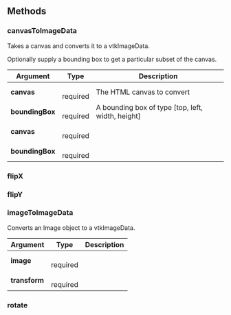




## Methods


### canvasToImageData

Takes a canvas and converts it to a vtkImageData.

Optionally supply a bounding box to get a particular subset of the canvas.


| Argument | Type | Description |
| ------------- | ------------- | ----- |
| **canvas** | <span class="arg-type"></span></br></span><span class="arg-required">required</span> | The HTML canvas to convert |
| **boundingBox** | <span class="arg-type"></span></br></span><span class="arg-required">required</span> | A bounding box of type [top, left, width, height] |
| **canvas** | <span class="arg-type"></span></br></span><span class="arg-required">required</span> |  |
| **boundingBox** | <span class="arg-type"></span></br></span><span class="arg-required">required</span> |  |


### flipX





### flipY





### imageToImageData

Converts an Image object to a vtkImageData.


| Argument | Type | Description |
| ------------- | ------------- | ----- |
| **image** | <span class="arg-type"></span></br></span><span class="arg-required">required</span> |  |
| **transform** | <span class="arg-type"></span></br></span><span class="arg-required">required</span> |  |


### rotate





